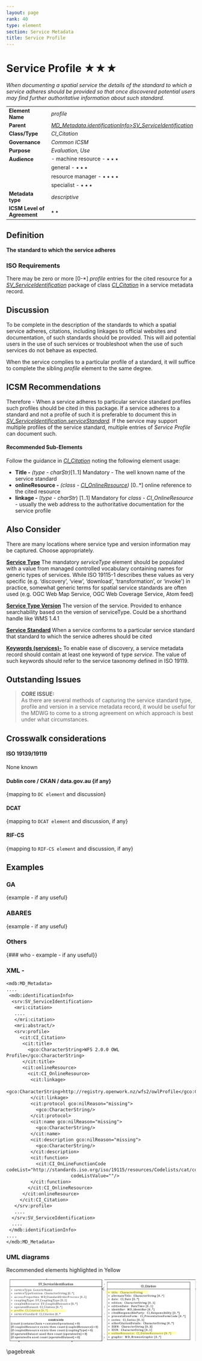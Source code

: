 ```yaml
---
layout: page
rank: 40
type: element
section: Service Metadata
title: Service Profile
---
```


# Service Profile ★★★ 

*When documenting a spatial service the details of the standard to which a service adheres should be provided so that once discovered potential users may find further authoritative information about such standard.*

| | |
| --- | --- |
| **Element Name** | *profile* |
| **Parent** | *[MD_Metadata.identificationInfo>SV_ServiceIdentification](./ServiceIdentification)* |
| **Class/Type** | *CI_Citation* |
| **Governance** | *Common ICSM* |
| **Purpose** | *Evaluation, Use* |
| **Audience** |- machine resource - ⭑ ⭑ ⭑ |
| | general - ⭑ ⭑ ⭑ |
| | resource manager - ⭑ ⭑ ⭑ ⭑ |
| | specialist - ⭑ ⭑ ⭑ |
| **Metadata type** | *descriptive* |
| **ICSM Level of Agreement** | ⭑ ⭑ |

## Definition  
**The standard to which the service adheres**

### ISO Requirements

There may be zero or more [0-\*] *profile* entries for the cited resource for a *[SV_ServiceIdentification](./ServiceIdentification)* package of class *[CI_Citation](./class-CI_Citation)* in a service metadata record.

## Discussion  
To be complete in the description of the standards to which a spatial service adheres, citations, including linkages to official websites and documentation, of such standards should be provided. This will aid potential users in the use of such services or troubleshoot when the use of such services do not behave as expected.

When the service complies to a particular profile of a standard, it will suffice to complete the sibling *profile* element to the same degree.

## ICSM Recommendations 

Therefore - When a service adheres to particular service standard profiles such profiles should be cited in this package. If a service adheres to a standard and not a profile of such it is preferable to document this in *[SV_ServiceIdentification.serviceStandard](./ServiceStandard).* If the service may support multiple profiles of the service standard, multiple entries of *Service Profile* can document such.

#### Recommended Sub-Elements 
Follow the guidance in *[CI_Citation](./class-CI_Citation)* noting the following element usage:

- **Title -** *(type - charStr)*[1..1] Mandatory - The well known name of the service standard
- **onlineResource -** *(class - [CI_OnlineResource](./class-CI_OnlineResource))* [0..\*] online reference to the cited resource
 - **linkage -** (*type - charStr*) [1..1] Mandatory for *class - CI_OnlineResource* - usually the web address to the authoritative documentation for the service profile

## Also Consider
There are many locations where service type and version information may be captured. Choose appropriately.

**[Service Type](./ServiceType)** The mandatory *serviceType* element should be populated with a value from managed controlled vocabulary containing names for generic types of services. While ISO 19115-1 describes these values as very specific (e.g. ‘discovery’, ‘view’, ‘download’, ‘transformation’, or ‘invoke') in practice, somewhat generic terms for spatial service standards are often used (e.g. OGC Web Map Service, OGC Web Coverage Service, Atom feed)

**[Service Type Version](./ServiceTypeVersion)** The version of the service. Provided to enhance searchability based on the version of serviceType. Could be a shorthand handle like WMS 1.4.1

**[Service Standard](./ServiceStandard)** When a service conforms to a particular service standard that standard to which the service adheres should be cited

**[Keywords (services)-](./Keywords)** To enable ease of discovery, a service metadata record should contain at least one keyword of type *service*. The value of such keywords should refer to the service taxonomy defined in ISO 19119.


## Outstanding Issues

> **CORE ISSUE:**  
As there are several methods of capturing the service standard type, profile and version in a service metadata record, it would be useful for the MDWG to come to a strong agreement on which approach is best under what circumstances.

## Crosswalk considerations 

#### ISO 19139/19119 
None known

#### Dublin core / CKAN / data.gov.au {if any}
{mapping to `DC element` and discussion}

#### DCAT 
{mapping to `DCAT element` and discussion, if any}

#### RIF-CS
{mapping to `RIF-CS element` and discussion, if any}


## Examples

### GA
{example - if any useful}

### ABARES
{example - if any useful}

### Others
{### who - example - if any useful}}

### XML -

```
<mdb:MD_Metadata>
....
 <mdb:identificationInfo>
  <srv:SV_ServiceIdentification>
   <mri:citation>
   ....
   </mri:citation>
   <mri:abstract/>
   <srv:profile>
     <cit:CI_Citation>
      <cit:title>
        <gco:CharacterString>WFS 2.0.0 OWL Profile</gco:CharacterString>
      </cit:title>
      <cit:onlineResource>
        <cit:CI_OnlineResource>
         <cit:linkage>
           <gco:CharacterString>http://registry.openwork.nz/wfs2/owlProfile</gco:CharacterString>
         </cit:linkage>
         <cit:protocol gco:nilReason="missing">
           <gco:CharacterString/>
         </cit:protocol>
         <cit:name gco:nilReason="missing">
           <gco:CharacterString/>
         </cit:name>
         <cit:description gco:nilReason="missing">
           <gco:CharacterString/>
         </cit:description>
         <cit:function>
           <cit:CI_OnLineFunctionCode codeList="http://standards.iso.org/iso/19115/resources/Codelists/cat/codelists.xml#CI_OnLineFunctionCode"
                        codeListValue=""/>
         </cit:function>
        </cit:CI_OnlineResource>
      </cit:onlineResource>
     </cit:CI_Citation>
   </srv:profile>
   ....
  </srv:SV_ServiceIdentification>
  ....
 </mdb:identificationInfo>
....
</mdb:MD_Metadata>
```

### UML diagrams

Recommended elements highlighted in Yellow

![Service Profile](../images/ServiceProfile.png)

\pagebreak

